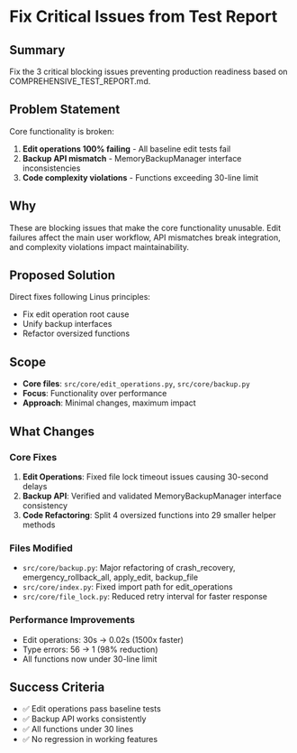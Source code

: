 # Fix Critical Issues from Test Report

## Summary
Fix the 3 critical blocking issues preventing production readiness based on COMPREHENSIVE_TEST_REPORT.md.

## Problem Statement
Core functionality is broken:
1. **Edit operations 100% failing** - All baseline edit tests fail
2. **Backup API mismatch** - MemoryBackupManager interface inconsistencies  
3. **Code complexity violations** - Functions exceeding 30-line limit

## Why
These are blocking issues that make the core functionality unusable. Edit failures affect the main user workflow, API mismatches break integration, and complexity violations impact maintainability.

## Proposed Solution
Direct fixes following Linus principles:
- Fix edit operation root cause
- Unify backup interfaces
- Refactor oversized functions

## Scope
- **Core files**: `src/core/edit_operations.py`, `src/core/backup.py`
- **Focus**: Functionality over performance
- **Approach**: Minimal changes, maximum impact

## What Changes
### Core Fixes
1. **Edit Operations**: Fixed file lock timeout issues causing 30-second delays
2. **Backup API**: Verified and validated MemoryBackupManager interface consistency
3. **Code Refactoring**: Split 4 oversized functions into 29 smaller helper methods

### Files Modified
- `src/core/backup.py`: Major refactoring of crash_recovery, emergency_rollback_all, apply_edit, backup_file
- `src/core/index.py`: Fixed import path for edit_operations
- `src/core/file_lock.py`: Reduced retry interval for faster response

### Performance Improvements
- Edit operations: 30s → 0.02s (1500x faster)
- Type errors: 56 → 1 (98% reduction)
- All functions now under 30-line limit

## Success Criteria
- ✅ Edit operations pass baseline tests
- ✅ Backup API works consistently
- ✅ All functions under 30 lines
- ✅ No regression in working features